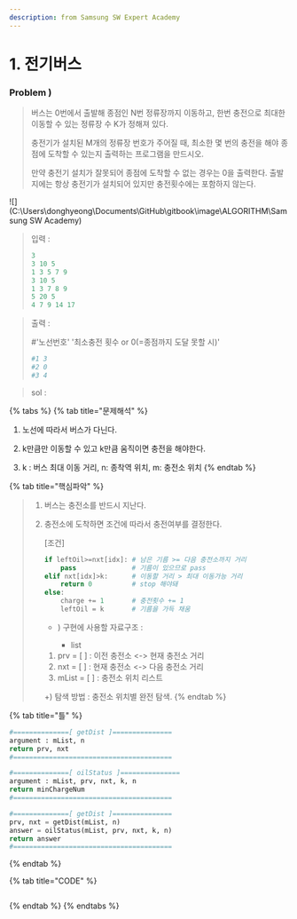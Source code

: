 ```yaml
---
description: from Samsung SW Expert Academy
---
```


# 1. 전기버스

### Problem \)

> 버스는 0번에서 출발해 종점인 N번 정류장까지 이동하고, 한번 충전으로 최대한 이동할 수 있는 정류장 수 K가 정해져 있다.
>
> 충전기가 설치된 M개의 정류장 번호가 주어질 때, 최소한 몇 번의 충전을 해야 종점에 도착할 수 있는지 출력하는 프로그램을 만드시오.
>
> 만약 충전기 설치가 잘못되어 종점에 도착할 수 없는 경우는 0을 출력한다. 출발지에는 항상 충전기가 설치되어 있지만 충전횟수에는 포함하지 않는다.

![](C:\Users\donghyeong\Documents\GitHub\gitbook\image\ALGORITHM\Samsung SW Academy)

> 입력 :  ​​​​
>
> ```python
> 3
> 3 10 5
> 1 3 5 7 9
> 3 10 5
> 1 3 7 8 9
> 5 20 5
> 4 7 9 14 17
> ```

> 출력 :
>
> \#'노선번호'  '최소충전 횟수 or 0\(=종점까지 도달 못할 시\)'
>
> ```python
> #1 3
> #2 0
> #3 4
> ```

> sol :

{% tabs %}
{% tab title="문제해석" %}
 1.  노선에 따라서 버스가 다닌다.

 2.  k만큼만 이동할 수 있고 k만큼 움직이면 충전을 해야한다.

 3.  k : 버스 최대 이동 거리,     n: 종착역 위치,     m: 충전소 위치
{% endtab %}

{% tab title="핵심파악" %}
> 1. 버스는 충전소를 반드시 지난다.
> 2. 충전소에 도착하면 조건에 따라서 충전여부를 결정한다.
>
>    \[조건\]
>
>    ```python
>    if leftOil>=nxt[idx]: # 남은 기름 >= 다음 충전소까지 거리
>        pass              # 기름이 있으므로 pass
>    elif nxt[idx]>k:      # 이동할 거리 > 최대 이동가능 거리
>        return 0          # stop 해야돼
>    else:
>        charge += 1       # 충전횟수 += 1
>        leftOil = k       # 기름을 가득 채움
>    ```
>
>    + \) 구현에 사용할 자료구조 :
>
>      - list
>
>    1. prv = \[ \]   :  이전 충전소 &lt;-&gt; 현재 충전소 거리
>    2. nxt = \[ \]   :  현재 충전소 &lt;-&gt; 다음 충전소 거리
>    3. mList = \[ \] : 충전소 위치 리스트
>
>     +\) 탐색 방법 : 충전소 위치별 완전 탐색.
{% endtab %}

{% tab title="틀" %}
```python
#==============[ getDist ]===============
argument : mList, n
return prv, nxt
#========================================

#==============[ oilStatus ]===============
argument : mList, prv, nxt, k, n
return minChargeNum
#========================================

#==============[ getDist ]===============
prv, nxt = getDist(mList, n)
answer = oilStatus(mList, prv, nxt, k, n)
return answer
#========================================
```
{% endtab %}

{% tab title="CODE" %}
```python

```
{% endtab %}
{% endtabs %}
